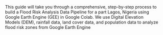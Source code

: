 This guide will take you through a comprehensive, step-by-step process to build a Flood Risk Analysis Data Pipeline for a part Lagos, Nigeria using Google Earth Engine (GEE) in Google Colab. 
We use Digital Elevation Models (DEM), rainfall data, land cover data, and population data to analyze flood risk zones from Google Earth Engine
